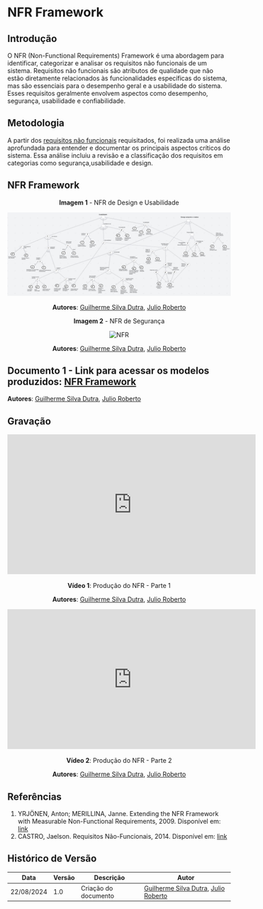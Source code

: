 # NFR Framework

## Introdução

O NFR (Non-Functional Requirements) Framework é uma abordagem para identificar, categorizar e analisar os requisitos não funcionais de um sistema. Requisitos não funcionais são atributos de qualidade que não estão diretamente relacionados às funcionalidades específicas do sistema, mas são essenciais para o desempenho geral e a usabilidade do sistema. Esses requisitos geralmente envolvem aspectos como desempenho, segurança, usabilidade e confiabilidade.

## Metodologia

A partir dos [requisitos não funcionais](../Elicitacao/priorizacao/priorizados.md#tabela-03-resultado-da-priorizacao) requisitados, foi realizada uma análise aprofundada para entender e documentar os principais aspectos críticos do sistema. Essa análise incluiu a revisão e a classificação dos requisitos em categorias como segurança,usabilidade e design.

## NFR Framework

<center>

**Imagem 1** - NFR de Design e Usabilidade  

![NFR](../assets/images/NFR-Design-Usabilidade.jpeg)

**Autores**: [Guilherme Silva Dutra](https://github.com/GuiDutra21), [Julio Roberto](https://github.com/JulioR2022)

</center>

<center>

**Imagem 2** - NFR de Segurança 

![NFR](../assets/images/NFR-Segurança.jpeg)

**Autores**: [Guilherme Silva Dutra](https://github.com/GuiDutra21), [Julio Roberto](https://github.com/JulioR2022)

</center>

## **Documento 1** - Link para acessar os modelos produzidos:  [NFR Framework](https://lucid.app/lucidspark/a4e9f445-64c9-4dbe-9634-9de9d57d31ab/edit?viewport_loc=-174%2C-1031%2C3456%2C1663%2C0_0&invitationId=inv_c5256f5d-b14d-48d3-b27b-6dc1738f76ab)

**Autores**: [Guilherme Silva Dutra](https://github.com/GuiDutra21), [Julio Roberto](https://github.com/JulioR2022)



## Gravação

<center>

<iframe width="560" height="315" src="https://www.youtube.com/embed/1wAFdv0ipVI?si=euaEeEUZri7I4Ja0" title="YouTube video player" frameborder="0" allow="accelerometer; autoplay; clipboard-write; encrypted-media; gyroscope; picture-in-picture; web-share" referrerpolicy="strict-origin-when-cross-origin" allowfullscreen></iframe>

**Vídeo 1**: Produção do NFR - Parte 1

**Autores**: [Guilherme Silva Dutra](https://github.com/GuiDutra21), [Julio Roberto](https://github.com/JulioR2022)

</center>

<center>

<iframe width="560" height="315" src="https://www.youtube.com/embed/QbFVbtuYoOo?si=Vfiw2qkz8qEfYsYs" title="YouTube video player" frameborder="0" allow="accelerometer; autoplay; clipboard-write; encrypted-media; gyroscope; picture-in-picture; web-share" referrerpolicy="strict-origin-when-cross-origin" allowfullscreen></iframe>

**Vídeo 2**: Produção do NFR - Parte 2

**Autores**: [Guilherme Silva Dutra](https://github.com/GuiDutra21), [Julio Roberto](https://github.com/JulioR2022)

</center>

## Referências

1. YRJÖNEN, Anton; MERILLINA, Janne. Extending the NFR Framework with Measurable Non-Functional Requirements, 2009. Disponível em:
[link](https://ceur-ws.org/Vol-553/paper2.pdf)
2. CASTRO, Jaelson. Requisitos Não-Funcionais, 2014. Disponível em: 
[link](https://www.cin.ufpe.br/~if716/arquivos20152/experimentoBruno/Aula2/Aula2-Parte2-NFR%20Framework.pdf)

## Histórico de Versão

<center>

| Data | Versão | Descrição | Autor |
| ---- | ------ | --------- | ----- |
| 22/08/2024 | 1.0 | Criação do documento | [Guilherme Silva Dutra](https://github.com/GuiDutra21), [Julio Roberto](https://github.com/JulioR2022)  |

</center>